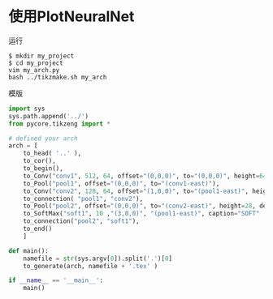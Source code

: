 <head>
    <script src="https://cdn.mathjax.org/mathjax/latest/MathJax.js?config=TeX-AMS-MML_HTMLorMML" type="text/javascript"></script>
    <script type="text/x-mathjax-config">
        MathJax.Hub.Config({
            tex2jax: {
            skipTags: ['script', 'noscript', 'style', 'textarea', 'pre'],
            inlineMath: [['$','$']]
            }
        });
    </script>
</head>

# 使用PlotNeuralNet

运行

```
$ mkdir my_project
$ cd my_project
vim my_arch.py
bash ../tikzmake.sh my_arch
```

模版

```python
import sys
sys.path.append('../')
from pycore.tikzeng import *

# defined your arch
arch = [
    to_head( '..' ),
    to_cor(),
    to_begin(),
    to_Conv("conv1", 512, 64, offset="(0,0,0)", to="(0,0,0)", height=64, depth=64, width=2 ),
    to_Pool("pool1", offset="(0,0,0)", to="(conv1-east)"),
    to_Conv("conv2", 128, 64, offset="(1,0,0)", to="(pool1-east)", height=32, depth=32, width=2 ),
    to_connection( "pool1", "conv2"),
    to_Pool("pool2", offset="(0,0,0)", to="(conv2-east)", height=28, depth=28, width=1),
    to_SoftMax("soft1", 10 ,"(3,0,0)", "(pool1-east)", caption="SOFT"  ),
    to_connection("pool2", "soft1"),
    to_end()
    ]

def main():
    namefile = str(sys.argv[0]).split('.')[0]
    to_generate(arch, namefile + '.tex' )

if __name__ == '__main__':
    main()
```


